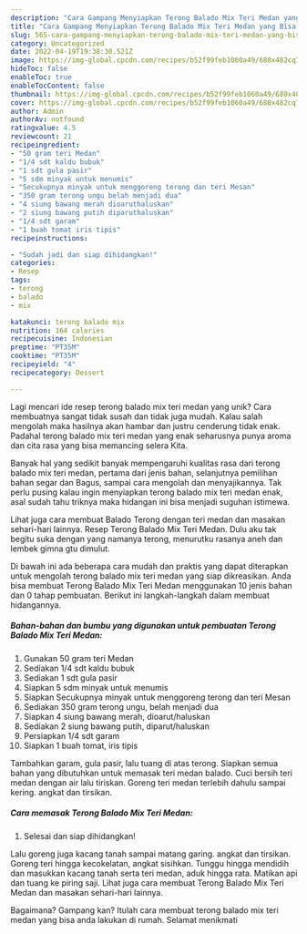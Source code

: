 ```yaml
---
description: "Cara Gampang Menyiapkan Terong Balado Mix Teri Medan yang Bisa Manjain Lidah"
title: "Cara Gampang Menyiapkan Terong Balado Mix Teri Medan yang Bisa Manjain Lidah"
slug: 565-cara-gampang-menyiapkan-terong-balado-mix-teri-medan-yang-bisa-manjain-lidah
category: Uncategorized
date: 2022-04-19T19:38:30.521Z
image: https://img-global.cpcdn.com/recipes/b52f99feb1060a49/680x482cq70/terong-balado-mix-teri-medan-foto-resep-utama.jpg
hideToc: false
enableToc: true
enableTocContent: false
thumbnail: https://img-global.cpcdn.com/recipes/b52f99feb1060a49/680x482cq70/terong-balado-mix-teri-medan-foto-resep-utama.jpg
cover: https://img-global.cpcdn.com/recipes/b52f99feb1060a49/680x482cq70/terong-balado-mix-teri-medan-foto-resep-utama.jpg
author: Admin
authorAv: notfound
ratingvalue: 4.5
reviewcount: 21
recipeingredient:
- "50 gram teri Medan"
- "1/4 sdt kaldu bubuk"
- "1 sdt gula pasir"
- "5 sdm minyak untuk menumis"
- "Secukupnya minyak untuk menggoreng terong dan teri Mesan"
- "350 gram terong ungu belah menjadi dua"
- "4 siung bawang merah dioaruthaluskan"
- "2 siung bawang putih diparuthaluskan"
- "1/4 sdt garam"
- "1 buah tomat iris tipis"
recipeinstructions:

- "Sudah jadi dan siap dihidangkan!"
categories:
- Resep
tags:
- terong
- balado
- mix

katakunci: terong balado mix 
nutrition: 164 calories
recipecuisine: Indonesian
preptime: "PT35M"
cooktime: "PT35M"
recipeyield: "4"
recipecategory: Dessert

---
```





Lagi mencari ide resep terong balado mix teri medan yang unik? Cara membuatnya sangat tidak susah dan tidak juga mudah. Kalau salah mengolah maka hasilnya akan hambar dan justru cenderung tidak enak. Padahal terong balado mix teri medan yang enak seharusnya punya aroma dan cita rasa yang bisa memancing selera Kita.





Banyak hal yang sedikit banyak mempengaruhi kualitas rasa dari terong balado mix teri medan, pertama dari jenis bahan, selanjutnya pemilihan bahan segar dan Bagus, sampai cara mengolah dan menyajikannya. Tak perlu pusing kalau ingin menyiapkan terong balado mix teri medan enak,      asal sudah tahu triknya maka hidangan ini bisa menjadi suguhan istimewa.














Lihat juga cara membuat Balado Terong dengan teri medan dan masakan sehari-hari lainnya. Resep Terong Balado Mix Teri Medan. Dulu aku tak begitu suka dengan yang namanya terong, menurutku rasanya aneh dan lembek gimna gtu dimulut.






Di bawah ini ada beberapa cara mudah dan praktis yang dapat diterapkan untuk mengolah terong balado mix teri medan yang siap dikreasikan. Anda bisa membuat Terong Balado Mix Teri Medan menggunakan 10 jenis bahan dan 0 tahap pembuatan. Berikut ini langkah-langkah dalam membuat hidangannya.

<!--inarticleads1-->

##### Bahan-bahan dan bumbu yang digunakan untuk pembuatan Terong Balado Mix Teri Medan:

1. Gunakan 50 gram teri Medan
1. Sediakan 1/4 sdt kaldu bubuk
1. Sediakan 1 sdt gula pasir
1. Siapkan 5 sdm minyak untuk menumis
1. Siapkan Secukupnya minyak untuk menggoreng terong dan teri Mesan
1. Sediakan 350 gram terong ungu, belah menjadi dua
1. Siapkan 4 siung bawang merah, dioarut/haluskan
1. Sediakan 2 siung bawang putih, diparut/haluskan
1. Persiapkan 1/4 sdt garam
1. Siapkan 1 buah tomat, iris tipis


Tambahkan garam, gula pasir, lalu tuang di atas terong. Siapkan semua bahan yang dibutuhkan untuk memasak teri medan balado. Cuci bersih teri medan dengan air lalu tiriskan. Goreng teri medan terlebih dahulu sampai kering. angkat dan tirsikan. 

<!--inarticleads2-->

##### Cara memasak Terong Balado Mix Teri Medan:


1. Selesai dan siap dihidangkan!

Lalu goreng juga kacang tanah sampai matang garing. angkat dan tirsikan. Goreng teri hingga kecokelatan, angkat sisihkan. Tunggu hingga mendidih dan masukkan kacang tanah serta teri medan, aduk hingga rata. Matikan api dan tuang ke piring saji. Lihat juga cara membuat Terong Balado Mix Teri Medan dan masakan sehari-hari lainnya. 

Bagaimana? Gampang kan? Itulah cara membuat terong balado mix teri medan yang bisa anda lakukan di rumah. Selamat menikmati
